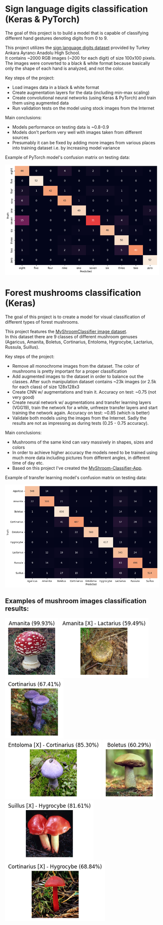# Sign language digits classification (Keras & PyTorch)

The goal of this project is to build a model that is capable of classifying different hand gestures denoting digits from 0 to 9.

This project utilizes the [sign language digits dataset](https://github.com/ardamavi/Sign-Language-Digits-Dataset) provided by Turkey Ankara Ayrancı Anadolu High School.\
It contains ~2000 RGB images (~200 for each digit) of size 100x100 pixels.\
The images were converted to a black & white format because basically only the shape of each hand is analyzed, and not the color.

Key steps of the project:
* Load images data in a black & white format
* Create augmentation layers for the data (including min-max scaling)
* Create convolutional neural networks (using Keras & PyTorch) and train them using augmented data
* Run validation tests on the model using stock images from the Internet

Main conclusions:
* Models performance on testing data is ~0.8-0.9
* Models don't perform very well with images taken from different sources
* Presumably it can be fixed by adding more images from various places into training dataset i.e. by increasing model variance

Example of PyTorch model's confusion matrix on testing data:

![pytorch_model_perf](pytorch_model_perf.png)

# Forest mushrooms classification (Keras)

The goal of this project is to create a model for visual classification of different types of forest mushrooms.

This project features the [MyShroomClassifier image dataset](https://universe.roboflow.com/myshroom-dataset-preprocessing/myshroomclassifier/dataset/1).\
In this dataset there are 9 classes of different mushroom genuses (Agaricus, Amanita, Boletus, Cortinarius, Entoloma, Hygrocybe, Lactarius, Russula, Suillus).

Key steps of the project:
* Remove all monochrome images from the dataset. The color of mushrooms is pretty important for a proper classification
* Add augmented images to the dataset in order to balance out the classes. After such manipulation dataset contains ~23k images (or 2.5k for each class) of size 128x128x3
* Create CNN w/ augmentations and train it. Accuracy on test: ~0.75 (not very good)
* Create neural network w/ augmentations and transfer learning layers (VGG19), train the network for a while, unfreeze transfer layers and start training the network again. Accuracy on test: ~0.85 (which is better)
* Validate both models using the images from the Internet. Sadly the results are not as impressing as during tests (0.25 - 0.75 accuracy).

Main conclusions:
* Mushrooms of the same kind can vary massively in shapes, sizes and colors
* In order to achieve higher accuracy the models need to be trained using much more data including pictures from different angles, in different time of day etc.
* Based on this project I've created the [MyShroom-Classifier-App](https://github.com/Backgammonian/MyShroom-Classifier-App).

Example of transfer learning model's confusion matrix on testing data:

![mushroom_perf](mushroom_perf.png)

## Examples of mushroom images classification results:
![mushroom_1](mushroom_1.png)
![mushroom_2](mushroom_2.png)
![mushroom_3](mushroom_3.png)
![mushroom_4](mushroom_4.png)
![mushroom_5](mushroom_5.png)
![mushroom_6](mushroom_6.png)
![mushroom_7](mushroom_7.png)
